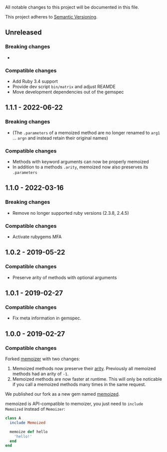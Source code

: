 All notable changes to this project will be documented in this file.

This project adheres to [Semantic Versioning](http://semver.org/spec/v2.0.0.html).


## Unreleased

### Breaking changes

-

### Compatible changes

- Add Ruby 3.4 support
- Provide dev script `bin/matrix` and adjust REAMDE
- Move development dependencies out of the gemspec


## 1.1.1 - 2022-06-22

### Breaking changes

- (The `.parameters` of a memoized method are no longer renamed to `arg1` ... `argn` and instead retain their original names)

### Compatible changes

- Methods with keyword arguments can now be properly memoized
- In addition to a methods `.arity`, memoized now also preserves its `.parameters`

## 1.1.0 - 2022-03-16

### Breaking changes

- Remove no longer supported ruby versions (2.3.8, 2.4.5)

### Compatible changes

- Activate rubygems MFA

## 1.0.2 - 2019-05-22

### Compatible changes

- Preserve arity of methods with optional arguments

## 1.0.1 - 2019-02-27

### Compatible changes

- Fix meta information in gemspec.


## 1.0.0 - 2019-02-27

### Compatible changes

Forked [memoizer](https://github.com/wegowise/memoizer) with two changes:

1. Memoized methods now preserve their [arity](https://apidock.com/ruby/Method/arity). Previously all memoized methods had an arity of `-1`.
2. Memoized methods are now faster at runtime. This will only be noticable if you call a memoized methods many times in the same request.

We published our fork as a new gem named [memoized](https://rubygems.org/gems/memoized).

memoized is API-compatible to memoizer, you just need to `include Memoized` instead of `Memoizer`:

```ruby
class A
  include Memoized

  memoize def hello
    'hello!'
  end
end
```
